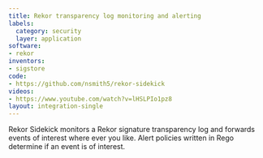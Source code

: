 ```yaml
---
title: Rekor transparency log monitoring and alerting
labels:
  category: security
  layer: application
software:
- rekor
inventors:
- sigstore
code:
- https://github.com/nsmith5/rekor-sidekick
videos:
- https://www.youtube.com/watch?v=lHSLPIo1pz8
layout: integration-single
---
```

Rekor Sidekick monitors a Rekor signature transparency log and forwards events of interest where ever you like.
Alert policies written in Rego determine if an event is of interest.

